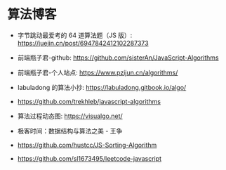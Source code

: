 # 算法博客

- 字节跳动最爱考的 64 道算法题（JS 版）: https://juejin.cn/post/6947842412102287373

- 前端瓶子君-github: https://github.com/sisterAn/JavaScript-Algorithms

- 前端瓶子君-个人站点: https://www.pzijun.cn/algorithms/

- labuladong 的算法小抄: https://labuladong.gitbook.io/algo/

* https://github.com/trekhleb/javascript-algorithms

* 算法过程动态图: https://visualgo.net/

* 极客时间：数据结构与算法之美 - 王争

* https://github.com/hustcc/JS-Sorting-Algorithm

* https://github.com/sl1673495/leetcode-javascript
